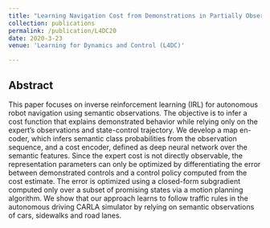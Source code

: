 ```yaml
---
title: "Learning Navigation Cost from Demonstrations in Partially Observable Environments"
collection: publications
permalink: /publication/L4DC20
date: 2020-3-23
venue: 'Learning for Dynamics and Control (L4DC)'

---
```

<!--[[ArXiv]](https://arxiv.org/abs/2002.11637) -->


## Abstract
This paper focuses on inverse reinforcement learning (IRL) for autonomous robot navigation using semantic observations. The objective is to infer a cost function that explains demonstrated behavior while relying only on the expert’s observations and state-control trajectory. We develop a map en-
coder, which infers semantic class probabilities from the observation sequence, and a cost encoder, defined as deep neural network over the semantic features. Since the expert cost is not directly observable, the representation parameters can only be optimized by differentiating the error between
demonstrated controls and a control policy computed from the cost estimate. The error is optimized using a closed-form subgradient computed only over a subset of promising states via a motion planning algorithm. We show that our approach learns to follow traffic rules in the autonomous driving CARLA simulator by relying on semantic observations of cars, sidewalks and road lanes.